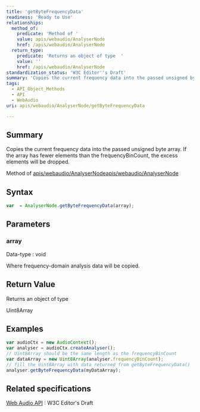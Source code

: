 ```yaml
---
title: 'getByteFrequencyData'
readiness: 'Ready to Use'
relationships:
  method_of:
    predicate: 'Method of '
    value: apis/webaudio/AnalyserNode
    href: /apis/webaudio/AnalyserNode
  return_type:
    predicate: 'Returns an object of type  '
    value: ''
    href: /apis/webaudio/AnalyserNode
standardization_status: 'W3C Editor''s Draft'
summary: 'Copies the current frequency data into the passed unsigned byte array. If the array has fewer elements than the frequencyBinCount, the excess elements will be dropped.'
tags:
  - API_Object_Methods
  - API
  - WebAudio
uri: apis/webaudio/AnalyserNode/getByteFrequencyData

---
```

## Summary

Copies the current frequency data into the passed unsigned byte array. If the array has fewer elements than the frequencyBinCount, the excess elements will be dropped.

Method of [apis/webaudio/AnalyserNode](/apis/webaudio/AnalyserNode)[apis/webaudio/AnalyserNode](/apis/webaudio/AnalyserNode)

## Syntax

``` js
var  = AnalyserNode.getByteFrequencyData(array);
```

## Parameters

### array

 Data-type
:   void

 Where frequency-domain analysis data will be copied.

## Return Value

Returns an object of type

Uint8Array

## Examples

``` js
var audioCtx = new AudioContext();
var analyser = audioCtx.createAnalyser();
// Uint8Array should be the same length as the frequencyBinCount
var dataArray = new Uint8Array(analyser.frequencyBinCount);
// fill the Uint8Array with data returned from getByteFrequencyData()
analyser.getByteFrequencyData(myDataArray);
```

## Related specifications

[Web Audio API](http://webaudio.github.io/web-audio-api/)
:   W3C Editor's Draft
